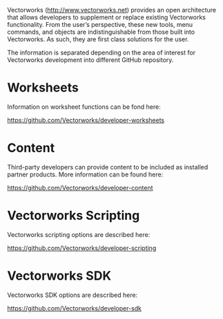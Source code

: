 Vectorworks (http://www.vectorworks.net) provides an open architecture that allows developers to supplement or replace existing Vectorworks functionality. From the user’s perspective, these new tools, menu commands, and objects are indistinguishable from those built into Vectorworks. As such, they are first class solutions for the user.

The information is separated depending on the area of interest for Vectorworks development into different GitHub repository.

# Worksheets

Information on worksheet functions can be fond here:

https://github.com/Vectorworks/developer-worksheets


# Content

Third-party developers can provide content to be included as installed partner products. More information can be found here:

https://github.com/Vectorworks/developer-content



# Vectorworks Scripting

Vectorworks scripting options are described here:

https://github.com/Vectorworks/developer-scripting


# Vectorworks SDK

Vectorworks SDK options are described here:

https://github.com/Vectorworks/developer-sdk

